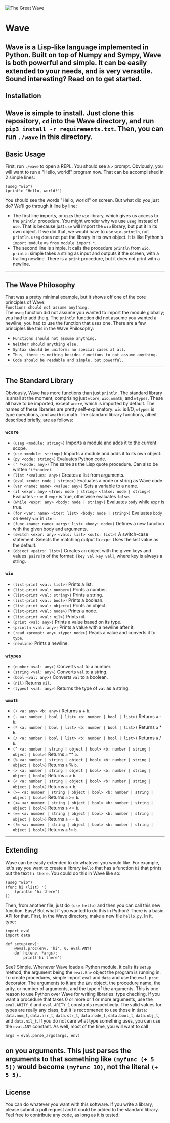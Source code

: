 ![The Great Wave](https://upload.wikimedia.org/wikipedia/commons/0/0a/The_Great_Wave_off_Kanagawa.jpg)
# Wave
Wave is a Lisp-like language implemented in Python. Built on top of Numpy and Sympy,
Wave is both powerful and simple. It can be easily extended to your needs, and is very
versatile. Sound interesting? Read on to get started.
---
## Installation

Wave is simple to install. Just clone this repository, `cd` into the Wave directory,
and run `pip3 install -r requirements.txt`. Then, you can run `./wave` in this directory.
---
## Basic Usage
First, run `./wave` to open a REPL. You should see a `>` prompt. Obviously, you will want
to run a "Hello, world!" program now. That can be accomplished in 2 simple lines:  
```
(useg "wio")
(println "Hello, world!")
```
You should see the words "Hello, world!" on screen. But what did you just do? We'll go through
it line by line:

- The first line imports, or `use`s the `wio` library, which gives us access to the `println`
procedure. You might wonder why we use `useg` instead of `use`. That is because just `use` will
import the `wio` library, but put it in its own object. If we did that, we would have to use
`wio.println`, not `println`. `useg` does not put the library in its own object. It is like Python's
`import module` vs `from module import *`.
- The second line is simple. It calls the procedure `println` from `wio`. `println` simple takes
a string as input and outputs it the screen, with a trailing newline. There is a `print` procedure,
but it does not print with a newline.
---
## The Wave Philosophy
That was a pretty minimal example, but it shows off one of the core principles of Wave:  
`Functions should not assume anything.`  
The `useg` function did not assume you wanted to import the module globally; you had to add the `g`.
The `println` function did not assume you wanted a newline; you had to use the function that uses one.
There are a few principles like this in the Wave Philosophy:

- `Functions should not assume anything.`
- `Neither should anything else.`
- `Syntax should be uniform; no special cases at all.`
- `Thus, there is nothing besides functions to not assume anything.`
- `Code should be readable and simple, but powerful.`
---
## The Standard Library
Obviously, Wave has more functions than just `println`. The standard library is small at the moment,
comprising just `wcore`, `wio`, `wmath`, and `wtypes`. These all have to be imported, except `wcore`,
which is imported by default. The names of these libraries are pretty self-explanatory: `wio` is I/O,
`wtypes` is type operations, and `wmath` is math. The standard library functions, albeit described briefly,
are as follows:

### `wcore`

- `(useg <module: string>)` Imports a module and adds it to the current scope.
- `(use <module: string>)` Imports a module and adds it to its own object.
- `(py <code: string>)` Evaluates Python code.
- `(' *<node: any>)` The same as the Lisp quote procedure. Can also be written `'(*<node>)`.
- `(list *<values: any>)` Creates a list from arguments.
- `(eval <code: node | string>)` Evaluates a node or string as Wave code.
- `(var <name: name> <value: any>)` Sets a variable to a name.
- `(if <expr: any> <true: node | string> <false: node | string>)` Evaluates `true` if `expr` is true, otherwise evaluates `false`.
- `(while <expr: any> <body: node | string>)` Evaluates `body` while `expr` is true.
- `(for <var: name> <iter: list> <body: node | string>)` Evaluates `body` on every `var` in `iter`.
- `(func <name: name> <args: list> <body: node>)` Defines a new function with the given body and arguments.
- `(switch <expr: any> <vals: list> <outs: list>)` A switch-case statement. Selects the matching output to `expr`. Uses
the last value as the default.
- `(object <pairs: list>)` Creates an object with the given keys and values. `pairs` is of the format: `[key val key val]`, where key
is always a string.

### `wio`

- `(list-print <val: list>)` Prints a list.
- `(list-print <val: number>)` Prints a number.
- `(list-print <val: string>)` Prints a string.
- `(list-print <val: bool>)` Prints a boolean.
- `(list-print <val: object>)` Prints an object.
- `(list-print <val: node>)` Prints a node.
- `(list-print <val: nil>)` Prints nil.
- `(print <val: any>)` Prints a value based on its type.
- `(println <val: any>)` Prints a value with a newline after it.
- `(read <prompt: any> <type: node>)` Reads a value and converts it to `type`.
- `(newline)` Prints a newline.

### `wtypes`

- `(number <val: any>)` Converts `val` to a number.
- `(string <val: any>)` Converts `val` to a string.
- `(bool <val: any>)` Converts `val` to a boolean.
- `(nil)` Returns `nil`.
- `(typeof <val: any>)` Returns the type of `val` as a string.

### `wmath`

- `(+ <a: any> <b: any>)` Returns `a` + `b`.
- `(- <a: number | bool | list> <b: number | bool | list>)` Returns `a` - `b`.
- `(* <a: number | bool | list> <b: number | bool | list>)` Returns `a` * `b`.
- `(/ <a: number | bool | list> <b: number | bool | list>)` Returns `a` / `b`.
- `(^ <a: number | string | object | bool> <b: number | string | object | bool>)` Returns `a` ** `b`.
- `(% <a: number | string | object | bool> <b: number | string | object | bool>)` Returns `a` % `b`.
- `(> <a: number | string | object | bool> <b: number | string | object | bool>)` Returns `a` > `b`.
- `(< <a: number | string | object | bool> <b: number | string | object | bool>)` Returns `a` < `b`.
- `(>= <a: number | string | object | bool> <b: number | string | object | bool>)` Returns `a` >= `b`.
- `(<= <a: number | string | object | bool> <b: number | string | object | bool>)` Returns `a` <= `b`.
- `(== <a: number | string | object | bool> <b: number | string | object | bool>)` Returns `a` == `b`.
- `(!= <a: number | string | object | bool> <b: number | string | object | bool>)` Returns `a` != `b`.
---
## Extending
Wave can be easily extended to do whatever you would like. For example, let's say you want to create a library
`hello` that has a function `hi` that prints out the text `hi there`. You could do this in Wave like so:
```
(useg "wio")
(func hi (list) '(
    (println "hi there")
))
```
Then, from another file, just do `(use hello)` and then you can call this new function. Easy! But what if you
wanted to do this in Python? There is a basic API for that. First, in the Wave directory, make a new file
`hello.py`. In it, type:
```
import eval
import data

def setup(env):
    @eval.proc(env, 'hi', 0, eval.ANY)
    def hi(env, *args):
        print('hi there')
```
See? Simple. Whenever Wave loads a Python module, it calls its `setup` method, the argument being the
`eval.Env` object the program is running in. To create procedures, simple import `eval` and `data` and
use the `eval.proc` decorator. The arguments to it are the `Env` object, the procedure name, the arity,
or number of arguments, and the type of the arguments. This is one reason to use Python over Wave for
writing libraries: type checking. If you want a procedure that takes 0 or more or 1 or more arguments,
use the `eval.ARITY_0` and `eval.ARITY_1` constants respectively. The valid values for types are really any
class, but it is reccomened to use those in `data`: `data.num_t`, `data.arr_t`, `data.str_t`, `data.node_t`,
`data.bool_t`, `data.obj_t`, and `data.nil_t`. If you do not care what type something uses, you can use the
`eval.ANY` constant. As well, most of the time, you will want to call
```
args = eval.parse_args(args, env)
```
on you arguments. This just parses the arguments to that something like `(myfunc (+ 5 5))` would become
`(myfunc 10)`, not the literal `(+ 5 5)`.
---
## License
You can do whatever you want with this software. If you write a library, please submit a pull request
and it could be added to the standard library. Feel free to contribute any code, as long as it is tested.
